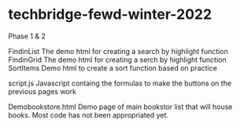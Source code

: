 # techbridge-fewd-winter-2022
Phase 1 &amp; 2

FindinList
  The demo html for creating a search by highlight function
FindinGrid
  The demo html for creating a serch by highlight function
SortItems
  Demo html to create a sort function based on practice

script.js
    Javascript containg the formulas to make the buttons on the previous pages work
    
Demobookstore.html
  Demo page of main bookstor list that will house books. Most code has not been appropriated yet.
  
